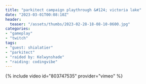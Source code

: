 ```yaml
---
title: "parkitect campaign playthrough &#124; victoria lake"
date: "2023-03-01T00:08:10Z"
header:
  teaser: "/assets/thumbs/2023-02-28-18-08-10-0600.jpg"
categories:
- "gameplay"
- "twitch"
tags:
- "guest: shialatier"
- "parkitect"
- "raided by: Kelwynshade"
- "raiding: codingvibe"
---
```

{% include video id="803747535" provider="vimeo" %}
